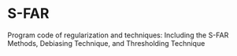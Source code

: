 # S-FAR
Program code of  regularization  and techniques: Including the S-FAR Methods, Debiasing Technique, and Thresholding Technique
